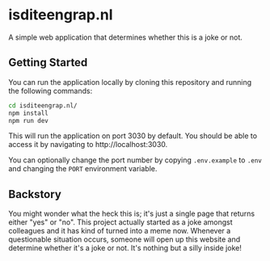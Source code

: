 # isditeengrap.nl

A simple web application that determines whether this is a joke or not.

## Getting Started

You can run the application locally by cloning this repository and running the following commands:
```sh
cd isditeengrap.nl/
npm install
npm run dev
```
This will run the application on port 3030 by default. You should be able to access it by navigating to http://localhost:3030.

You can optionally change the port number by copying `.env.example` to `.env` and changing the `PORT` environment variable.

## Backstory

You might wonder what the heck this is; it's just a single page that returns either "yes" or "no". This project actually started as a joke amongst colleagues and it has kind of turned into a meme now. Whenever a questionable situation occurs, someone will open up this website and determine whether it's a joke or not. It's nothing but a silly inside joke!
